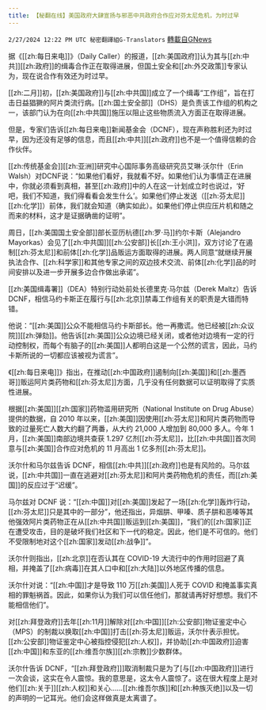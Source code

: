 ```yaml
---
title: 【秘翻在线】美国政府大肆宣扬与邪恶中共政府合作应对芬太尼危机，为时过早
---
```

`2/27/2024 12:22 PM UTC 秘密翻譯組G-Translators` [轉載自GNews](https://gnews.org/articles/2345482)

据《[[zh:每日来电]]》（Daily Caller）的报道，[[zh:美国政府]]认为其与[[zh:中共]][[zh:政府]]的缉毒合作正在取得进展，但国土安全和[[zh:外交政策]]专家认为，现在说合作有效还为时过早。

[[zh:二月]]初，[[zh:美国政府]]与[[zh:中共国]]成立了一个缉毒“工作组”，旨在打击日益猖獗的阿片类流行病。[[zh:国土安全部]]（DHS）是负责该工作组的机构之一，该部门认为在向[[zh:中共国]]施压以阻止这些物质流入方面正在取得进展。

但是，专家们告诉[[zh:每日来电]]新闻基金会（DCNF），现在声称胜利还为时过早，因为还没有足够的信息，而且[[zh:中共]][[zh:政府]]也不是一个值得信赖的合作伙伴。

[[zh:传统基金会]][[zh:亚洲]]研究中心国际事务高级研究员艾琳·沃尔什（Erin Walsh）对DCNF说：“如果他们看好，我就看不好。如果他们认为事情正在进展中，你就必须看到真相，甚至[[zh:政府]]中的人在这一计划成立时也说过，‘好吧，我们不知道，我们得看看会发生什么’。如果他们停止发送（[[zh:芬太尼]][[zh:化学]]）前体，我们就会知道（确实如此）。如果他们停止供应压片机和随之而来的材料，这才是证据确凿的证明”。

周日，[[zh:美国国土安全部]]部长亚历杭德[[zh:罗·马]]约尔卡斯（Alejandro Mayorkas）会见了[[zh:中共国]][[zh:公安部]]长[[zh:王小洪]]，双方讨论了在遏制[[zh:芬太尼]]和前体[[zh:化学]]品贩运方面取得的进展。两人同意“就继续开展执法合作、[[zh:科学家]]和其他专家之间的双边技术交流、前体[[zh:化学]]品的时间安排以及进一步开展多边合作做出承诺”。

[[zh:美国缉毒署]]（DEA）特别行动处前处长德里克·马尔兹（Derek Maltz）告诉 DCNF，相信马约卡斯正在履行与[[zh:北京]]禁毒工作组有关的职责是大错而特错。

他说：“[[zh:美国]]公众不能相信马约卡斯部长。他一再撒谎。他已经被[[zh:众议院]][[zh:弹劾]]。他告诉[[zh:美国]]公众边境已经关闭，或者他对边境有一定的行动控制权，而每个有脑子的[[zh:美国]]人都明白这是一个公然的谎言，因此，马约卡斯所说的一切都应该被视为谎言”。

《[[zh:每日来电]]》指出，在推动[[zh:中国政府]]遏制向[[zh:美国]]和[[zh:墨西哥]]贩运阿片类药物和[[zh:芬太尼]]方面，几乎没有任何数据可以证明取得了实质性进展。

根据[[zh:美国]][[zh:国家]]药物滥用研究所（National Institute on Drug Abuse）提供的数据，自 2010 年以来，[[zh:美国]]因使用[[zh:芬太尼]]和阿片类药物而导致的过量死亡人数大约翻了两番，从大约 21,000 人增加到 80,000 多人。今年 1 月，[[zh:美国]]南部边境共查获 1.297 亿剂[[zh:芬太尼]]，比[[zh:中共国]]首次同意与[[zh:美国]]合作应对危机的 11 月高出 1 亿多剂[[zh:芬太尼]]。

沃尔什和马尔兹告诉 DCNF，相信[[zh:中共]][[zh:政府]]也是有风险的。马尔兹说，[[zh:中共国]]一直在逃避对[[zh:芬太尼]]和阿片类药物危机的责任，而[[zh:美国]]的反应过于“迟缓”。

马尔兹对 DCNF 说：“[[zh:中国]]对[[zh:美国]]发起了一场[[zh:化学]]轰炸行动，[[zh:芬太尼]]只是其中的一部分”，他还指出，异烟肼、甲嗪、质子肼和恶嗪等其他强效阿片类药物正在从[[zh:中共国]]贩运到[[zh:美国]]，“我们的[[zh:国家]]正在遭受攻击，目的是破坏我们社区和下一代的稳定。因此，他们是不可信的。他们不受限制地对这个[[zh:国家]]发动[[zh:战争]]”。

沃尔什则指出，[[zh:北京]]在否认其在 COVID-19 大流行中的作用时回避了真相，并掩盖了[[zh:病毒]]在其人口中和[[zh:大陆]]以外地区传播的信息。

沃尔什对说：“[[zh:中国]]才是导致 110 万[[zh:美国]]人死于 COVID 和掩盖事实真相的罪魁祸首。因此，如果你认为我们可以信任他们，那就请再好好想想。我们不能相信他们”。

对[[zh:拜登政府]]去年[[zh:11月]]解除对[[zh:中国]][[zh:公安部]]物证鉴定中心（MPS）的制裁以换取[[zh:中国]]打击[[zh:芬太尼]]贩运，沃尔什表示担忧。[[zh:公安部]]物证鉴定中心被指控侵犯[[zh:人权]]，并协助[[zh:中国政府]]迫害[[zh:中国]]和东亚的[[zh:维吾尔族]][[zh:宗教]]少数群体。

沃尔什告诉 DCNF，“[[zh:拜登政府]]\]取消制裁只是为了\[与[[zh:中国政府]]\]进行一次会谈，这实在令人震惊。我的意思是，这太令人震惊了。这在很大程度上是对他们[[zh:关于]][[zh:人权]]和关心......[[zh:维吾尔族]]和[[zh:种族灭绝]]以及一切的声明的一记耳光。他们会这样做真是太离谱了。
